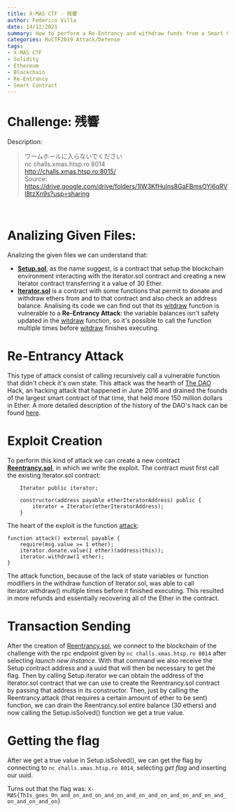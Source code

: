```yaml
---
title: X-MAS CTF - 残響 
author: Federico Villa
date: 14/12/2021
summary: How to perform a Re-Entrancy and withdraw funds from a Smart Contract.
categories: RuCTF2019 Attack/Defense
tags:
- X-MAS CTF
- Solidity
- Ethereum
- Blockchain
- Re-Entrancy
- Smart Contract
---
```


# Challenge: **残響**

Description: 
> ワームホールに入らないでください <br />
> nc challs.xmas.htsp.ro 8014 <br />
> http://challs.xmas.htsp.ro:8015/ <br />
> Source: https://drive.google.com/drive/folders/1IW3KfHulns8GaFBmsOYi6qRVl8tzXn9s?usp=sharing <br />

<br />

# Analizing Given Files:
Analizing the given files we can understand that:
- [**Setup.sol**](https://github.com/TowerofHanoi/towerofhanoi.github.io/tree/master/writeups_files/残響/Setup.sol), as the name suggest, is a contract that setup the blockchain environment interacting with the Iterator.sol contract and creating a new Iterator contract transferring it a value of 30 Ether.  
- [**Iterator.sol**](https://github.com/TowerofHanoi/towerofhanoi.github.io/tree/master/writeups_files/残響/Iterator.sol) is a contract with some functions that permit to donate and withdraw ethers from and to that contract and also check an address balance. Analising its code we can find out that its [witdraw](https://github.com/TowerofHanoi/towerofhanoi.github.io/tree/master/writeups_files/残響/Iterator.sol#L20-L31) function is vulnerable to a **Re-Entrancy Attack**: the variable balances isn't safety updated in the [witdraw](https://github.com/TowerofHanoi/towerofhanoi.github.io/tree/master/writeups_files/残響/Iterator.sol#L20-L31) function, so it's possible to call the function multiple times before [witdraw](https://github.com/TowerofHanoi/towerofhanoi.github.io/tree/master/writeups_files/残響/Iterator.sol#L20-L31) finishes executing. 

# Re-Entrancy Attack
This type of attack consist of calling recursively call a vulnerable function that didn't check it's own state. 
This attack was the hearth of [The DAO](https://en.wikipedia.org/wiki/The_DAO_(organization)) Hack, an hacking attack that happened in June 2016 and drained the founds of the largest smart contract of that time, that held more 150 million dollars in Ether. A more detailed description of the history of the DAO's hack can be found [here](https://coinmarketcap.com/alexandria/article/a-history-of-the-dao-hack).

# Exploit Creation
To perform this kind of attack we can create a new contract [**Reentrancy.sol**](https://github.com/TowerofHanoi/towerofhanoi.github.io/tree/master/writeups_files/残響/Reentrancy.sol), in which we write the exploit.
The contract must first call the existing Iterator.sol contract:
```solidity
    Iterator public iterator;

    constructor(address payable etherIteratorAddress) public {
        iterator = Iterator(etherIteratorAddress);
    }
```

The heart of the exploit is the function [attack](https://github.com/TowerofHanoi/towerofhanoi.github.io/tree/master/writeups_files/残響/Reentrancy.sol#L22-L26): 
```solidity
function attack() external payable {
    require(msg.value >= 1 ether);
    iterator.donate.value(1 ether)(address(this)); 
    iterator.withdraw(1 ether);
} 
```
The attack function, because of the lack of state variables or function modifiers in the withdraw function of Iterator.sol, was able to call iterator.withdraw() multiple times before it finished executing. This resulted in more refunds and essentially recovering all of the Ether in the contract.

# Transaction Sending
After the creation of [Reentrancy.sol](https://github.com/TowerofHanoi/towerofhanoi.github.io/tree/master/writeups_files/残響/Reentrancy.sol), we connect to the blockchain of the challenge with the rpc endpoint given by `nc challs.xmas.htsp.ro 8014` after selecting _launch new instance_. With that command we also receive the Setup contract address and a uuid that will then be necessary to get the flag.
Then by calling Setup.iterator we can obtain the address of the Iterator.sol contract that we can use to create the Reentrancy.sol contract by passing that address in its constructor.
Then, just by calling the Reentrancy.attack (that requires a certain amount of ether to be sent) function, we can drain the Reentrancy.sol entire balance (30 ethers) and now calling the Setup.isSolved() function we get a true value.

# Getting the flag
After we get a true value in Setup.isSolved(), we can get the flag by connecting to `nc challs.xmas.htsp.ro 8014`, selecting _get flag_ and inserting our uuid.

Turns out that the flag was:
`X-MAS{Th1s_goes_0n_and_on_and_on_and_on_and_on_and_on_and_on_and_on_and_on_and_on_and_on}`